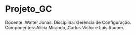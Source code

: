 # Projeto_GC

  Docente: Walter Jonas.
  Disciplina: Gerência de Configuração.
  Componentes: Alicia Miranda, Carlos Victor e Luis Rauber.
  